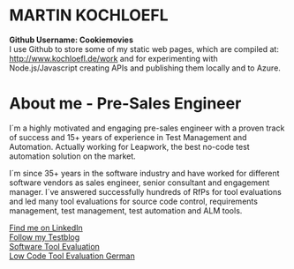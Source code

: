 # MARTIN KOCHLOEFL
  
**Github Username: Cookiemovies**  
I use Github to store some of my static web pages, which are compiled at: <http://www.kochloefl.de/work> and for experimenting with Node.js/Javascript creating APIs and publishing them locally and to Azure.
  
# About me - Pre-Sales Engineer
I´m a highly motivated and engaging pre-sales engineer with a proven track of success and 15+ years of experience in Test Management and Automation. Actually working for Leapwork, the best no-code test automation solution on the market.
  
I´m since 35+ years in the software industry and have worked for different software vendors as sales engineer, senior consultant and engagement manager. I´ve answered successfully hundreds of RfPs for tool evaluations and led many tool evaluations for source code control, requirements management, test management, test automation and ALM tools.  
  
[Find me on LinkedIn](linkedin.com/in/kochloefl)  
[Follow my Testblog](http://www.kochloefl.de/testblog/)  
[Software Tool Evaluation](http://www.kochloefl.de/software-tool-evaluation/)  
[Low Code Tool Evaluation German](http://www.kochloefl.de/low-code-evaluation/)  

